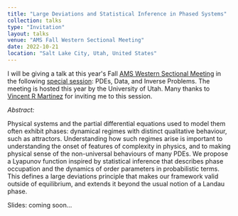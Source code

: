 ```yaml
---
title: "Large Deviations and Statistical Inference in Phased Systems"
collection: talks
type: "Invitation"
layout: talks
venue: "AMS Fall Western Sectional Meeting"
date: 2022-10-21
location: "Salt Lake City, Utah, United States"
---
```


I will be giving a talk at this year's Fall [AMS Western Sectional Meeting](https://www.ams.org/meetings/sectional/2295_program.html) in the following [special session](https://www.ams.org/meetings/sectional/2295_program_ss7.html#title): PDEs, Data, and Inverse Problems. The meeting is hosted this year by the University of Utah. Many thanks to [Vincent R Martinez](http://math.hunter.cuny.edu/vmartine/) for inviting me to this session.

_Abstract:_ 

Physical systems and the partial differential equations used to model them often exhibit phases: dynamical regimes with distinct qualitative behaviour, such as attractors. Understanding how such regimes arise is important to understanding the onset of features of complexity in physics, and to making physical sense of the non-universal behaviours of many PDEs. We propose a Lyapunov function inspired by statistical inference that describes phase occupation and the dynamics of order parameters in probabilistic terms. This defines a large deviations principle that makes our framework valid outside of equilibrium, and extends it beyond the usual notion of a Landau phase.

Slides: coming soon...
